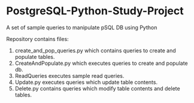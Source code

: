 # PostgreSQL-Python-Study-Project
 A set of sample queries to manipulate pSQL DB using Python


Repository contains files:
1) create_and_pop_queries.py which contains queries to create and populate tables.
2) CreateAndPopulate.py which executes queries to create and populate db.
3) ReadQueries executes sample read queries.
4) Update.py executes queries which update table contents.
5) Delete.py contains queries which modify table contents and delete tables.
